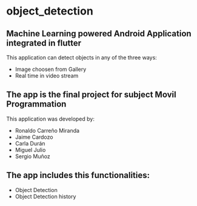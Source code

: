 # object_detection
## Machine Learning powered Android Application integrated in flutter
This application can detect objects in any of the three ways:
  * Image choosen from Gallery
  * Real time in video stream
## The app is the final project for subject Movil Programmation
This application was developed by:
  * Ronaldo Carreño Miranda
  * Jaime Cardozo
  * Carla Durán
  * Miguel Julio
  * Sergio Muñoz
## The app includes this functionalities:
   * Object Detection
   * Object Detection history
